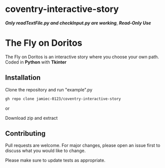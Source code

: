 # coventry-interactive-story

***Only readTextFile.py and checkInput.py are working***,
***Read-Only Use***

# The Fly on Doritos

The Fly on Doritos is an interactive story where you choose your own path. Coded in **Python** with **Tkinter**

## Installation

Clone the repository and run "example".py

```bash
gh repo clone jamiec-0123/coventry-interactive-story
```
or

Download zip and extract



## Contributing
Pull requests are welcome. For major changes, please open an issue first to discuss what you would like to change.

Please make sure to update tests as appropriate.

